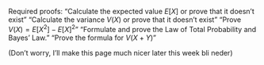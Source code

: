 Required proofs:
“Calculate the expected value $E[X]$ or prove that it doesn’t exist”
“Calculate the variance $V(X)$ or prove that it doesn’t exist”
“Prove $V(X)=E[X^2]-E[X]^2$”
“Formulate and prove the Law of Total Probability and Bayes’ Law.”
“Prove the formula for $V(X+Y)$”

(Don’t worry, I’ll make this page much nicer later this week bli neder)